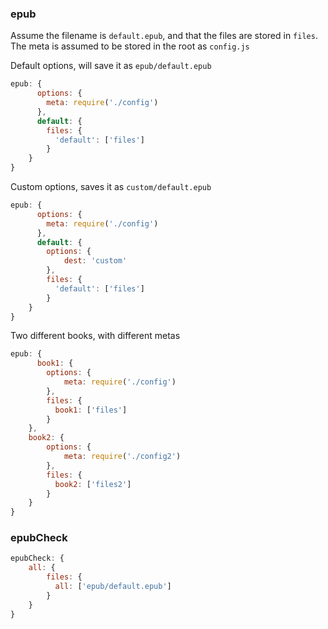 ### epub
Assume the filename is `default.epub`, and that the files are stored in `files`. The meta is assumed to be stored in the root as `config.js`

Default options, will save it as `epub/default.epub`

```js
epub: {
      options: {
        meta: require('./config')
      },
      default: {
        files: {
          'default': ['files']
        }
    }
}
```

Custom options, saves it as `custom/default.epub`

```js
epub: {
      options: {
        meta: require('./config')
      },
      default: {
        options: {
            dest: 'custom'
        },
        files: {
          'default': ['files']
        }
    }
}
```

Two different books, with different metas

```js
epub: {
      book1: {
        options: {
            meta: require('./config')
        },
        files: {
          book1: ['files']
        }
    },
    book2: {
        options: {
            meta: require('./config2')
        },
        files: {
          book2: ['files2']
        }
    }
}
```

### epubCheck

```js
epubCheck: {
    all: {
        files: {
          all: ['epub/default.epub']
        }
    }
}
```
